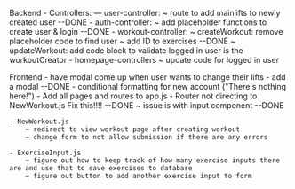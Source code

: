 Backend
    - Controllers:
        — user-controller:
            ~ route to add mainlifts to newly created user --DONE
        - auth-controller:
            ~ add placeholder functions to create user & login --DONE
        - workout-controller:
            ~ createWorkout: remove placeholder code to find user
            ~ add ID to exercises --DONE
            ~ updateWorkout: add code block to validate logged in user is the workoutCreator
        - homepage-controllers
            ~ update code for logged in user

Frontend
    - have modal come up when user wants to change their lifts
    - add a modal --DONE
    - conditional formatting for new account ("There's nothing here!")
    - Add all pages and routes to app.js
    - Router not directing to NewWorkout.js Fix this!!!! --DONE
        ~ issue is with input component --DONE

    - NewWorkout.js
        ~ redirect to view workout page after creating workout
        ~ change form to not allow submission if there are any errors

    - ExerciseInput.js
        ~ figure out how to keep track of how many exercise inputs there are and use that to save exercises to database
        ~ figure out button to add another exercise input to form